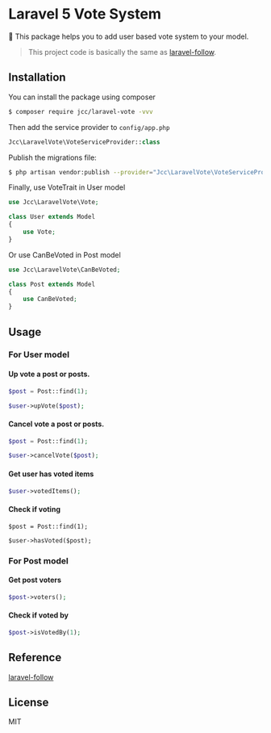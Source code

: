 # Laravel 5 Vote System

:tada: This package helps you to add user based vote system to your model.

> This project code is basically the same as [laravel-follow](https://github.com/overtrue/laravel-follow).

## Installation

You can install the package using composer

```sh
$ composer require jcc/laravel-vote -vvv
```

Then add the service provider to `config/app.php`

```php
Jcc\LaravelVote\VoteServiceProvider::class
```

Publish the migrations file:

```sh
$ php artisan vendor:publish --provider="Jcc\LaravelVote\VoteServiceProvider" --tag="migrations"
```

Finally, use VoteTrait in User model

```php
use Jcc\LaravelVote\Vote;

class User extends Model
{
    use Vote;
}
```

Or use CanBeVoted in Post model

```php
use Jcc\LaravelVote\CanBeVoted;

class Post extends Model
{
    use CanBeVoted;
}
```

## Usage

### For User model

#### Up vote a post or posts.

```php
$post = Post::find(1);

$user->upVote($post);
```

#### Cancel vote a post or posts.

```php
$post = Post::find(1);

$user->cancelVote($post);
```

#### Get user has voted items

```php
$user->votedItems();
```

#### Check if voting
```
$post = Post::find(1);

$user->hasVoted($post);
```

### For Post model

#### Get post voters

```php
$post->voters();
```

#### Check if voted by

```php
$post->isVotedBy(1);
```

## Reference

[laravel-follow](https://github.com/overtrue/laravel-follow)

## License

MIT
